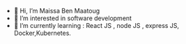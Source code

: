 - 👋 Hi, I’m Maissa Ben Maatoug
- 👀 I’m interested in software development 
- 🌱 I’m currently learning : React JS , node JS , express JS, Docker,Kubernetes.
